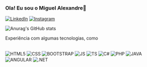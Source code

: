 
### Ola! Eu sou o Miguel Alexandre👋

[![LinkedIn](https://img.shields.io/badge/LinkedIn-0077B5?style=for-the-badge&logo=linkedin&logoColor=white)](https://www.linkedin.com/in/miguel-alexandre-torres-gomes-96a081240/)
[![Instagram](https://img.shields.io/badge/Instagram-E4405F?style=for-the-badge&logo=instagram&logoColor=white)](https://www.instagram.com/miguel_a_t_g/)

![Anurag's GitHub stats](https://github-readme-stats.vercel.app/api?username=MiguelAlexandreTorresGomes&show_icons=true&theme=dark)

Experiência com algumas tecnologias, como
<div style="display:inline_block;"><br/>
  <img align="center" alt="HTML5" src="https://img.shields.io/badge/HTML5-E34F26?style=for-the-badge&logo=html5&logoColor=white"/>
  <img align="center" alt="CSS" src="https://img.shields.io/badge/CSS3-1572B6?style=for-the-badge&logo=css3&logoColor=white"/>
  <img align="center" alt="BOOTSTRAP" src="https://img.shields.io/badge/Bootstrap-563D7C?style=for-the-badge&logo=bootstrap&logoColor=white"/>
  <img align="center" alt="JS" src="https://img.shields.io/badge/JavaScript-F7DF1E?style=for-the-badge&logo=javascript&logoColor=black"/>
  <img align="center" alt="TS" src="https://img.shields.io/badge/TypeScript-007ACC?style=for-the-badge&logo=typescript&logoColor=white"/>
  <img align="center" alt="C#" src="https://img.shields.io/badge/C%23-239120?style=for-the-badge&logo=c-sharp&logoColor=white"/>
  <img align="center" alt="PHP" src="https://img.shields.io/badge/PHP-777BB4?style=for-the-badge&logo=php&logoColor=white"/>
  <img align="center" alt="JAVA" src="https://img.shields.io/badge/Java-ED8B00?style=for-the-badge&logo=openjdk&logoColor=white"/>
  <img align="center" alt="ANGULAR" src="https://img.shields.io/badge/Angular-DD0031?style=for-the-badge&logo=angular&logoColor=white"/>
  <img align="center" alt=".NET" src="https://img.shields.io/badge/.NET-5C2D91?style=for-the-badge&logo=.net&logoColor=white"/>
</div>
